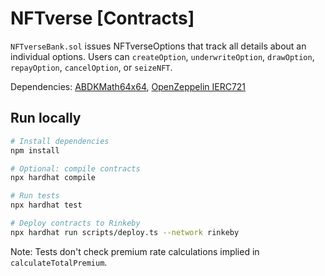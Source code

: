 # NFTverse [Contracts]

`NFTverseBank.sol` issues NFTverseOptions that track all details about an individual options. Users can `createOption`, `underwriteOption`, `drawOption`, `repayOption`, `cancelOption`, or `seizeNFT`.

Dependencies: [ABDKMath64x64](https://github.com/abdk-consulting/abdk-libraries-solidity/blob/master/ABDKMath64x64.sol), [OpenZeppelin IERC721](https://github.com/OpenZeppelin/openzeppelin-contracts/blob/master/contracts/token/ERC721/IERC721.sol)

## Run locally

```bash
# Install dependencies
npm install

# Optional: compile contracts
npx hardhat compile

# Run tests
npx hardhat test

# Deploy contracts to Rinkeby
npx hardhat run scripts/deploy.ts --network rinkeby
```

Note: Tests don't check premium rate calculations implied in `calculateTotalPremium`.
